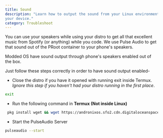 ```yaml
---
title: Sound
description: "Learn how to output the sound from your Linux environment to the speakers of
your device."
category: Troubleshoot
---
```


You can use your speakers while using your distro to get all that excellent music from Spotify (or anything) while you code. We use Pulse Audio to get that sound out of the PRoot container to your phone's speakers.

<alert type="info">Modded OS have sound output through phone's speakers enabled out of the box.</alert>

Just follow these steps correctly in order to have sound output enabled-

* Close the distro if you have it opened with running exit inside Termux. _Ignore this step if you haven't had your distro running in the first place_.
```bash
exit
```
* Run the following command in **Termux (Not inside Linux)**
```bash
 pkg install wget && wget https://andronixos.sfo2.cdn.digitaloceanspaces.com/OS-Files/setup-audio.sh && chmod +x setup-audio.sh && ./setup-audio.sh
```
* Start the PulseAudio Server
```bash
pulseaudio --start
```

